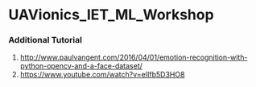 # UAVionics_IET_ML_Workshop

### Additional Tutorial
1. http://www.paulvangent.com/2016/04/01/emotion-recognition-with-python-opencv-and-a-face-dataset/
2. https://www.youtube.com/watch?v=eIIfb5D3HO8
